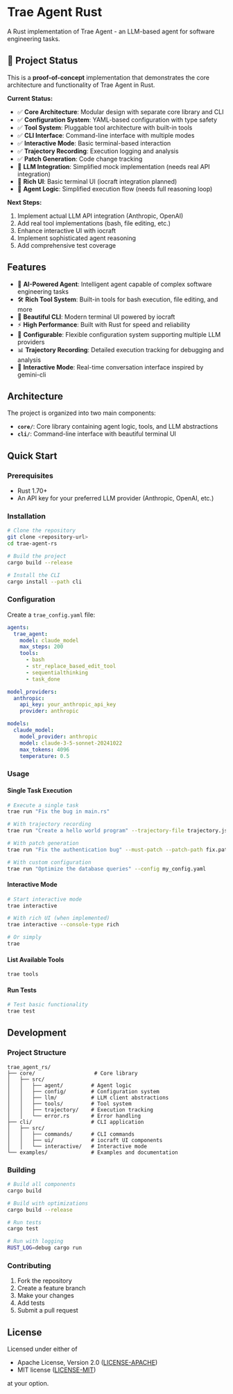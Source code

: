 # Trae Agent Rust

A Rust implementation of Trae Agent - an LLM-based agent for software engineering tasks.

## 🚧 Project Status

This is a **proof-of-concept** implementation that demonstrates the core architecture and functionality of Trae Agent in Rust.

**Current Status:**

- ✅ **Core Architecture**: Modular design with separate core library and CLI
- ✅ **Configuration System**: YAML-based configuration with type safety
- ✅ **Tool System**: Pluggable tool architecture with built-in tools
- ✅ **CLI Interface**: Command-line interface with multiple modes
- ✅ **Interactive Mode**: Basic terminal-based interaction
- ✅ **Trajectory Recording**: Execution logging and analysis
- ✅ **Patch Generation**: Code change tracking
- 🚧 **LLM Integration**: Simplified mock implementation (needs real API integration)
- 🚧 **Rich UI**: Basic terminal UI (iocraft integration planned)
- 🚧 **Agent Logic**: Simplified execution flow (needs full reasoning loop)

**Next Steps:**

1. Implement actual LLM API integration (Anthropic, OpenAI)
2. Add real tool implementations (bash, file editing, etc.)
3. Enhance interactive UI with iocraft
4. Implement sophisticated agent reasoning
5. Add comprehensive test coverage

## Features

- 🤖 **AI-Powered Agent**: Intelligent agent capable of complex software engineering tasks
- 🛠️ **Rich Tool System**: Built-in tools for bash execution, file editing, and more
- 🎨 **Beautiful CLI**: Modern terminal UI powered by iocraft
- ⚡ **High Performance**: Built with Rust for speed and reliability
- 🔧 **Configurable**: Flexible configuration system supporting multiple LLM providers
- 📊 **Trajectory Recording**: Detailed execution tracking for debugging and analysis
- 🔄 **Interactive Mode**: Real-time conversation interface inspired by gemini-cli

## Architecture

The project is organized into two main components:

- **`core/`**: Core library containing agent logic, tools, and LLM abstractions
- **`cli/`**: Command-line interface with beautiful terminal UI

## Quick Start

### Prerequisites

- Rust 1.70+
- An API key for your preferred LLM provider (Anthropic, OpenAI, etc.)

### Installation

```bash
# Clone the repository
git clone <repository-url>
cd trae-agent-rs

# Build the project
cargo build --release

# Install the CLI
cargo install --path cli
```

### Configuration

Create a `trae_config.yaml` file:

```yaml
agents:
  trae_agent:
    model: claude_model
    max_steps: 200
    tools:
      - bash
      - str_replace_based_edit_tool
      - sequentialthinking
      - task_done

model_providers:
  anthropic:
    api_key: your_anthropic_api_key
    provider: anthropic

models:
  claude_model:
    model_provider: anthropic
    model: claude-3-5-sonnet-20241022
    max_tokens: 4096
    temperature: 0.5
```

### Usage

#### Single Task Execution

```bash
# Execute a single task
trae run "Fix the bug in main.rs"

# With trajectory recording
trae run "Create a hello world program" --trajectory-file trajectory.json

# With patch generation
trae run "Fix the authentication bug" --must-patch --patch-path fix.patch

# With custom configuration
trae run "Optimize the database queries" --config my_config.yaml
```

#### Interactive Mode

```bash
# Start interactive mode
trae interactive

# With rich UI (when implemented)
trae interactive --console-type rich

# Or simply
trae
```

#### List Available Tools

```bash
trae tools
```

#### Run Tests

```bash
# Test basic functionality
trae test
```

## Development

### Project Structure

```
trae_agent_rs/
├── core/                   # Core library
│   ├── src/
│   │   ├── agent/         # Agent logic
│   │   ├── config/        # Configuration system
│   │   ├── llm/           # LLM client abstractions
│   │   ├── tools/         # Tool system
│   │   ├── trajectory/    # Execution tracking
│   │   └── error.rs       # Error handling
├── cli/                   # CLI application
│   ├── src/
│   │   ├── commands/      # CLI commands
│   │   ├── ui/            # iocraft UI components
│   │   └── interactive/   # Interactive mode
└── examples/              # Examples and documentation
```

### Building

```bash
# Build all components
cargo build

# Build with optimizations
cargo build --release

# Run tests
cargo test

# Run with logging
RUST_LOG=debug cargo run
```

### Contributing

1. Fork the repository
2. Create a feature branch
3. Make your changes
4. Add tests
5. Submit a pull request

## License

Licensed under either of

- Apache License, Version 2.0 ([LICENSE-APACHE](LICENSE-APACHE))
- MIT license ([LICENSE-MIT](LICENSE-MIT))

at your option.
